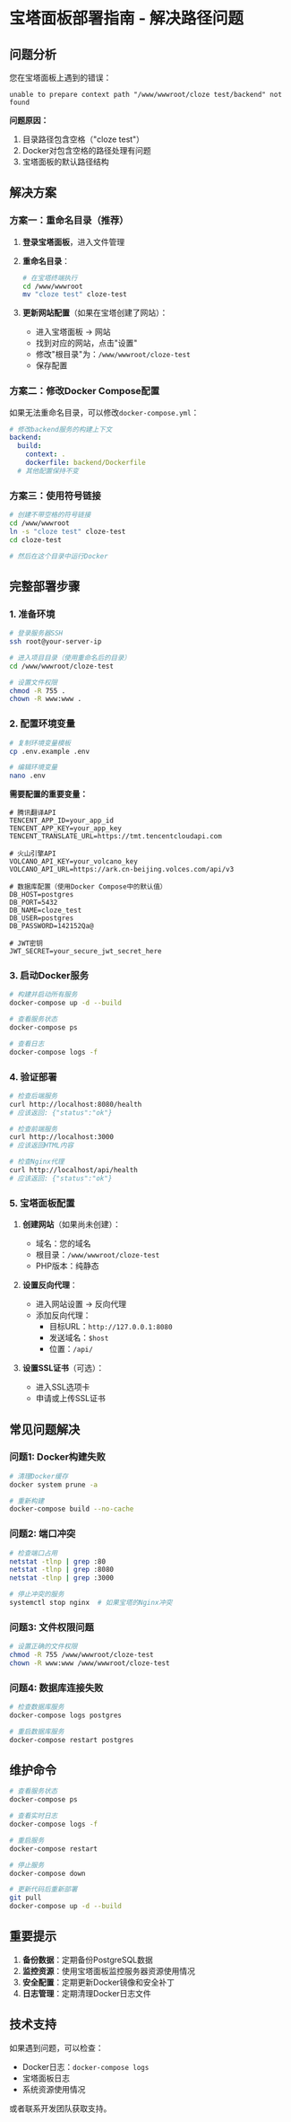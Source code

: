 # 宝塔面板部署指南 - 解决路径问题

## 问题分析

您在宝塔面板上遇到的错误：
```
unable to prepare context path "/www/wwwroot/cloze test/backend" not found
```

**问题原因：**
1. 目录路径包含空格（"cloze test"）
2. Docker对包含空格的路径处理有问题
3. 宝塔面板的默认路径结构

## 解决方案

### 方案一：重命名目录（推荐）

1. **登录宝塔面板**，进入文件管理
2. **重命名目录**：
   ```bash
   # 在宝塔终端执行
   cd /www/wwwroot
   mv "cloze test" cloze-test
   ```

3. **更新网站配置**（如果在宝塔创建了网站）：
   - 进入宝塔面板 → 网站
   - 找到对应的网站，点击"设置"
   - 修改"根目录"为：`/www/wwwroot/cloze-test`
   - 保存配置

### 方案二：修改Docker Compose配置

如果无法重命名目录，可以修改`docker-compose.yml`：

```yaml
# 修改backend服务的构建上下文
backend:
  build:
    context: .
    dockerfile: backend/Dockerfile
  # 其他配置保持不变
```

### 方案三：使用符号链接

```bash
# 创建不带空格的符号链接
cd /www/wwwroot
ln -s "cloze test" cloze-test
cd cloze-test

# 然后在这个目录中运行Docker
```

## 完整部署步骤

### 1. 准备环境

```bash
# 登录服务器SSH
ssh root@your-server-ip

# 进入项目目录（使用重命名后的目录）
cd /www/wwwroot/cloze-test

# 设置文件权限
chmod -R 755 .
chown -R www:www .
```

### 2. 配置环境变量

```bash
# 复制环境变量模板
cp .env.example .env

# 编辑环境变量
nano .env
```

**需要配置的重要变量：**
```env
# 腾讯翻译API
TENCENT_APP_ID=your_app_id
TENCENT_APP_KEY=your_app_key
TENCENT_TRANSLATE_URL=https://tmt.tencentcloudapi.com

# 火山引擎API  
VOLCANO_API_KEY=your_volcano_key
VOLCANO_API_URL=https://ark.cn-beijing.volces.com/api/v3

# 数据库配置（使用Docker Compose中的默认值）
DB_HOST=postgres
DB_PORT=5432
DB_NAME=cloze_test
DB_USER=postgres
DB_PASSWORD=142152Qa@

# JWT密钥
JWT_SECRET=your_secure_jwt_secret_here
```

### 3. 启动Docker服务

```bash
# 构建并启动所有服务
docker-compose up -d --build

# 查看服务状态
docker-compose ps

# 查看日志
docker-compose logs -f
```

### 4. 验证部署

```bash
# 检查后端服务
curl http://localhost:8080/health
# 应该返回: {"status":"ok"}

# 检查前端服务
curl http://localhost:3000
# 应该返回HTML内容

# 检查Nginx代理
curl http://localhost/api/health  
# 应该返回: {"status":"ok"}
```

### 5. 宝塔面板配置

1. **创建网站**（如果尚未创建）：
   - 域名：您的域名
   - 根目录：`/www/wwwroot/cloze-test`
   - PHP版本：纯静态

2. **设置反向代理**：
   - 进入网站设置 → 反向代理
   - 添加反向代理：
     - 目标URL：`http://127.0.0.1:8080`
     - 发送域名：`$host`
     - 位置：`/api/`

3. **设置SSL证书**（可选）：
   - 进入SSL选项卡
   - 申请或上传SSL证书

## 常见问题解决

### 问题1: Docker构建失败
```bash
# 清理Docker缓存
docker system prune -a

# 重新构建
docker-compose build --no-cache
```

### 问题2: 端口冲突
```bash
# 检查端口占用
netstat -tlnp | grep :80
netstat -tlnp | grep :8080
netstat -tlnp | grep :3000

# 停止冲突的服务
systemctl stop nginx  # 如果宝塔的Nginx冲突
```

### 问题3: 文件权限问题
```bash
# 设置正确的文件权限
chmod -R 755 /www/wwwroot/cloze-test
chown -R www:www /www/wwwroot/cloze-test
```

### 问题4: 数据库连接失败
```bash
# 检查数据库服务
docker-compose logs postgres

# 重启数据库服务
docker-compose restart postgres
```

## 维护命令

```bash
# 查看服务状态
docker-compose ps

# 查看实时日志
docker-compose logs -f

# 重启服务
docker-compose restart

# 停止服务
docker-compose down

# 更新代码后重新部署
git pull
docker-compose up -d --build
```

## 重要提示

1. **备份数据**：定期备份PostgreSQL数据
2. **监控资源**：使用宝塔面板监控服务器资源使用情况
3. **安全配置**：定期更新Docker镜像和安全补丁
4. **日志管理**：定期清理Docker日志文件

## 技术支持

如果遇到问题，可以检查：
- Docker日志：`docker-compose logs`
- 宝塔面板日志
- 系统资源使用情况

或者联系开发团队获取支持。